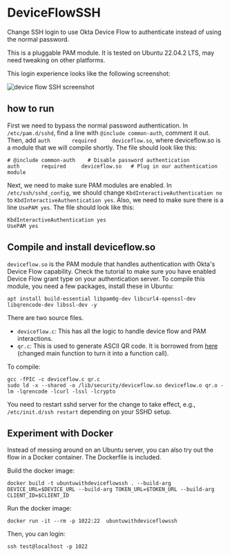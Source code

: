 # DeviceFlowSSH

Change SSH login to use Okta Device Flow to authenticate instead of using the normal password. 

This is a pluggable PAM module. It is tested on Ubuntu 22.04.2 LTS, may need tweaking on other platforms. 

This login experience looks like the following screenshot:

![device flow SSH screenshot](./deviceflowSSHScreenshot.png)

## how to run

First we need to bypass the normal password authentication. In `/etc/pam.d/sshd`, find a line with `@include common-auth`, comment it out. Then, add `auth       required     deviceflow.so`, where deviceflow.so is a module that we will compile shortly. The file should look like this:

```
# @include common-auth    # Disable password authentication
auth       required     deviceflow.so   # Plug in our authentication module
```

Next, we need to make sure PAM modules are enabled. In `/etc/ssh/sshd_config`, we should change `KbdInteractiveAuthentication no` to `KbdInteractiveAuthentication yes`. Also, we need to make sure there is a line `UsePAM yes`. The file should look like this:

```
KbdInteractiveAuthentication yes
UsePAM yes
```

## Compile and install deviceflow.so

`deviceflow.so` is the PAM module that handles authentication with Okta's Device Flow capability. Check the tutorial to make sure you have enabled Device Flow grant type on your authentication server. To compile this module, you need a few packages, install these in Ubuntu:

```
apt install build-essential libpam0g-dev libcurl4-openssl-dev libqrencode-dev libssl-dev -y
```

There are two source files. 
* `deviceflow.c`: This has all the logic to handle device flow and PAM interactions. 
* `qr.c`: This is used to generate ASCII QR code. It is borrowed from [here](https://github.com/Y2Z/qr) (changed main function to turn it into a function call). 

To compile:

```
gcc -fPIC -c deviceflow.c qr.c
sudo ld -x --shared -o /lib/security/deviceflow.so deviceflow.o qr.o -lm -lqrencode -lcurl -lssl -lcrypto
```

You need to restart sshd server for the change to take effect, e.g., `/etc/init.d/ssh restart` depending on your SSHD setup.

## Experiment with Docker

Instead of messing around on an Ubuntu server, you can also try out the flow in a Docker container. The Dockerfile is included. 

Build the docker image:

```
docker build -t ubuntuwithdeviceflowssh . --build-arg DEVICE_URL=$DEVICE_URL --build-arg TOKEN_URL=$TOKEN_URL --build-arg CLIENT_ID=$CLIENT_ID
```

Run the docker image:

```
docker run -it --rm -p 1022:22  ubuntuwithdeviceflowssh
```

Then, you can login:

```
ssh test@localhost -p 1022
```
